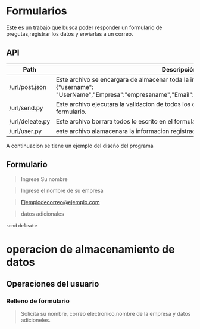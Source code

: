 # Formularios

Este es un trabajo que busca poder responder un formulario de pregutas,registrar los datos  y enviarlas a un correo.

## API

| Path                  | Descripción |
| --------------------- | ----------- |
| /url/post.json        |Este archivo se encargara de almacenar toda la informacion ingresada en las casillas, {"username": "UserName","Empresa":"empresaname","Email":"emailexample","Mensaje":"Mensajex"|
| /url/send.py             |Este archivo ejecutara la validacion de todos los datos que fueron ingresados en el formulario.             |
| /url/deleate.py         |Este archivo borrara todos lo escrito en el formulario              |
| /url/user.py         |este archivo alamacenara la informacion registrada en el |

A continuacion se tiene un ejemplo del diseño del programa


## Formulario
<!-- Blockquote -->
> Ingrese Su nombre
<!-- Blockquote -->
> Ingrese el nombre de su empresa
<!-- Blockquote -->
> Ejemplodecorreo@ejemplo.com
<!-- Blockquote -->
> datos adicionales


`send` `deleate`
# operacion de almacenamiento de datos

## Operaciones del usuario
### Relleno de formulario
> Solicita su nombre, correo electronico,nombre de la empresa y datos adicioneles.
